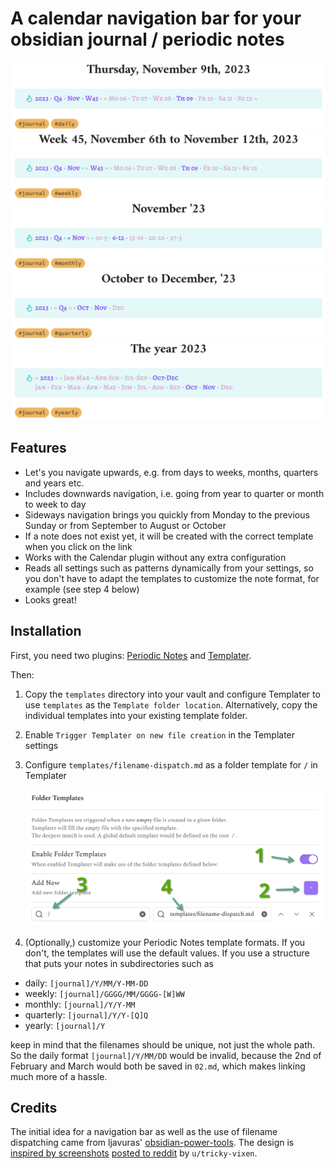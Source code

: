 # A calendar navigation bar for your obsidian journal / periodic notes

![Navigation bar for daily notes](screenshots/daily.png)
![Navigation bar for weekly notes](screenshots/weekly.png)
![Navigation bar for monthly notes](screenshots/monthly.png)
![Navigation bar for quarterly notes](screenshots/quarterly.png)
![Navigation bar for yearly notes](screenshots/yearly.png)

## Features

- Let's you navigate upwards, e.g. from days to weeks, months, quarters and years etc.
- Includes downwards navigation, i.e. going from year to quarter or month to week to day
- Sideways navigation brings you quickly from Monday to the previous Sunday or from September to August or October
- If a note does not exist yet, it will be created with the correct template when you click on the link
- Works with the Calendar plugin without any extra configuration
- Reads all settings such as patterns dynamically from your settings, so you don't have to adapt the templates to customize the note format, for example (see step 4 below)
- Looks great!

## Installation

First, you need two plugins: [Periodic Notes](https://github.com/liamcain/obsidian-periodic-notes) and [Templater](https://github.com/SilentVoid13/Templater).

Then:
1. Copy the `templates` directory into your vault and configure Templater to use `templates` as the `Template folder location`. Alternatively, copy the individual templates into your existing template folder.
2. Enable `Trigger Templater on new file creation` in the Templater settings
3. Configure `templates/filename-dispatch.md` as a folder template for `/` in Templater

   ![Instructions for templater folder template](screenshots/templater-folder-templates.png)
4. (Optionally,) customize your Periodic Notes template formats. If you don't, the templates will use the default values. If you use a structure that puts your notes in subdirectories such as

  - daily: `[journal]/Y/MM/Y-MM-DD`
  - weekly: `[journal]/GGGG/MM/GGGG-[W]WW`
  - monthly: `[journal]/Y/Y-MM`
  - quarterly: `[journal]/Y/Y-[Q]Q`
  - yearly: `[journal]/Y`

  keep in mind that the filenames should be unique, not just the whole path. So the daily format `[journal]/Y/MM/DD` would be invalid, because the 2nd of February and March would both be saved in `02.md`, which makes linking much more of a hassle.

## Credits

The initial idea for a navigation bar as well as the use of filename dispatching came from ljavuras' [obsidian-power-tools](https://github.com/ljavuras/obsidian-power-tools). The design is [inspired by screenshots](https://imgur.com/a/tblVLUu) [posted to reddit](https://www.reddit.com/r/ObsidianMD/comments/10gf149/quick_navigation_between_periodic_notes/j57jewe) by `u/tricky-vixen`.
